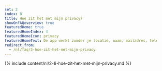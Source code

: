 ```yaml
---
set: 2
index: 8
title: Hoe zit het met mijn privacy?
showOnFAQoverview: true
featuredHome: true
featuredHomeIndex: 4
featuredHomeIcon: privacy
featuredHomeText: De app werkt zonder je locatie, naam, mailadres, telefoonnummer of andere contactgegevens.
redirect_from: 
  - /nl/faq/5-hoe-zit-het-met-mijn-privacy
---
```

{% include content/nl/2-8-hoe-zit-het-met-mijn-privacy.md %}
